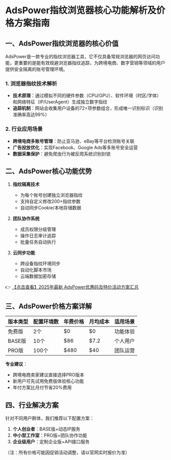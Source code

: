 # AdsPower指纹浏览器核心功能解析及价格方案指南

## 一、AdsPower指纹浏览器的核心价值

AdsPower是一款专业的指纹浏览器工具，它不仅具备常规浏览器的网页访问功能，更重要的是能有效规避浏览器指纹追踪，为跨境电商、数字营销等领域的用户提供安全隔离的账号管理环境。

### 1. 浏览器指纹技术解析
- **技术原理**：通过模拟不同的硬件参数（CPU/GPU）、软件环境（时区/字体）和网络特征（IP/UserAgent）生成独立数字指纹
- **追踪机制**：网站会收集用户设备的72+项参数组合，形成唯一识别标识（识别准确率高达99%）

### 2. 行业应用场景
- **跨境电商多账号管理**：防止亚马逊、eBay等平台检测账号关联
- **广告投放优化**：实现Facebook、Google Ads等多账号安全运营
- **数据采集保护**：避免爬虫行为被反爬系统识别封锁

## 二、AdsPower核心功能优势

1. **指纹隔离技术**
   - 为每个账号创建独立浏览器指纹
   - 支持自定义修改200+指纹参数
   - 自动同步Cookie/本地存储数据

2. **团队协作系统**
   - 成员权限分级管理
   - 操作日志审计追踪
   - 批量任务自动执行

3. **云同步功能**
   - 跨设备指纹环境同步
   - 自动化脚本市场
   - 云端数据加密存储

👉 [【点击查看】2025年最新 AdsPower优惠码及特价活动方案汇总](https://bit.ly/adspower_free)

## 三、AdsPower价格方案详解

| 版本类型 | 配置环境数 | 年费价格 | 月均成本 | 适用场景 |
|---------|-----------|---------|---------|---------|
| 免费版 | 2个 | $0 | $0 | 功能体验 |
| BASE版 | 10个 | $86 | $7.2 | 个人用户 |
| PRO版 | 100个 | $480 | $40 | 团队运营 |

**专业建议**：
- 跨境电商卖家建议直接选择PRO版本
- 新用户可先试用免费版体验核心功能
- 年付方案比月付节省20%费用

## 四、行业解决方案
针对不同用户群体，我们推荐以下配置方案：
1. **个人创业者**：BASE版+动态IP服务
2. **中小型工作室**：PRO版+团队协作功能
3. **企业级用户**：定制企业版+API接口服务

（注：所有价格可能因促销活动调整，请以官网实时报价为准）